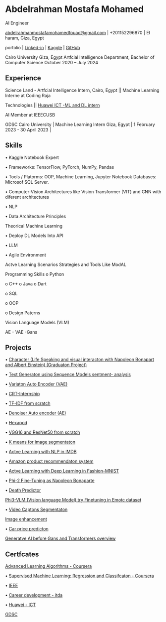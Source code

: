 # Abdelrahman Mostafa Mohamed

AI Engineer 

abdelrahmanmostafamohamedfouad@gmail.com | +201152296870 | El haram, Giza, Egypt

portolio | [Linked-in](https://www.linkedin.com/in/abdelrahman-mostafa-mohamed/) | [Kaggle](https://www.kaggle.com/abdelrahmanm2003) | [GitHub](https://github.com/Eng-Abdelrahman-Mostafa-Mohamed) 

Cairo University Giza, Egypt Artfcial Intelligence Department, Bachelor of Computer Science October 2020 – July 2024 

## Experience

Science Land - Artfcial Intelligence Intern, Cairo, Egypt || Machine Learning Interne at Coding Raja 

Technologies || [Huawei ICT -ML and DL intern](https://drive.google.com/file/d/1ftUCmWacoeTDKtW_5-7ibP_qgziZz0Lc/view?usp=sharing) 

 AI Member at IEEECUSB 

GDSC Cairo University | Machine Learning Intern Giza, Egypt | 1 February 2023 - 30 April 2023 |

## Skills

• Kaggle Notebook Expert 

• Frameworks: TensorFlow, PyTorch, NumPy, Pandas 

• Tools / Platorms: OOP, Machine Learning, Jupyter Notebook Databases: Microsof SQL Server. 

• Computer-Vision Architectures like Vision Transformer (VIT) and CNN with diferent architectures 

• NLP 

• Data Architecture Principles 

Theorical Machine Learning 

• Deploy DL Models Into API 

• LLM 

• Agile Environment 

Actve Learning Scenarios Strategies and Tools Like ModAL 

Programming Skills o Python 

o C++ o Java o Dart 

o SQL

o OOP

o Design Paterns 

Vision Language Models (VLM) 

AE - VAE -Gans 

## Projects

• [Character (Life Speaking and visual interacton with Napoleon Bonapart and Albert Einstein) (Graduaton Project)](https://github.com/AlphaSphereDotAI/chatacter)

• [Text Generaton using Sequence Models sentment- analysis](https://github.com/Eng-Abdelrahman-Mostafa-Mohamed/sentiment-analysis)

• [Variaton Auto Encoder (VAE)](https://github.com/Eng-Abdelrahman-Mostafa-Mohamed/VAE)

• [CRT-Internship](https://github.com/Eng-Abdelrahman-Mostafa-Mohamed/CRT-INTERNSHIP) 

• [TF-IDF from scratch](https://github.com/Eng-Abdelrahman-Mostafa-Mohamed/NLP-TFIDF-FromScratch) 

• [Denoiser Auto encoder (AE)](https://www.kaggle.com/code/abdelrahmanm2003/tensorflow-denoiser-auto-encoder) 

• [Hexapod](https://github.com/Eng-Abdelrahman-Mostafa-Mohamed/hexapod) 

• [VGG16 and ResNet50 from scratch](https://github.com/Eng-Abdelrahman-Mostafa-Mohamed/vgg-16_resNet50_FromScratch) 

• [K means for image segmentaton](https://github.com/Eng-Abdelrahman-Mostafa-Mohamed/k-means_for_image_sementation/blob/main/k-means%20for%20image%20segmentation%20-checkpoint.ipynb) 

• [Actve Learning with NLP in IMDB](https://www.kaggle.com/code/mh0386/active-learning-with-nlp-in-imdb) 

• [Amazon product recommendaton system](https://www.kaggle.com/code/abdelrahmanm2003/amazon-product-recommendation-system) 

• [Actve Learning with Deep Learning in Fashion-MNIST](https://www.kaggle.com/code/mh0386/active-learning-with-deep-learning-in-fashionmnist) 

• [Phi-2 Fine-Tuning as Napoleon Bonaparte](https://www.kaggle.com/code/mh0386/phi-2-fine-tuning-as-napoleon-bonaparte) 

• [Death Predictor](https://www.kaggle.com/code/mh0386/death-predictor) 

[Phi3-VLM (Vision language Model) try Finetuning in Emotc dataset](https://github.com/Eng-Abdelrahman-Mostafa-Mohamed/vision-Phi3-emotion_finetuning-/settings)

• [Video Captons Segmentaton](https://github.com/Eng-Abdelrahman-Mostafa-Mohamed/Vido-Segmintation-) 

[Image enhancement](https://github.com/Eng-Abdelrahman-Mostafa-Mohamed/Image-preprocessing) 

• [Car price predicton](https://github.com/Eng-Abdelrahman-Mostafa-Mohamed/car_price/blob/main/cars-purchase-decision-dataset%20(2).ipynb) 

[Generatve AI before Gans and Transformers overview](https://www.linkedin.com/posts/abdelrahman-mostafa-mohamed_generation-before-gans-and-transformers-activity-7158615549160177664-bMxO?utm_source=share&utm_medium=member_desktop) 

## Certfcates

[Advanced Learning Algorithms - Coursera](https://www.coursera.org/account/accomplishments/certificate/D2L3YFXRRKRK) 

• [Supervised Machine Learning: Regression and Classifcaton - Coursera](https://www.coursera.org/account/accomplishments/certificate/84HTPJC3ZQXE)

• [IEEE](https://drive.google.com/file/d/17ItgG0IhNi90BNsVigBTbESlFX4ijaMs/view) 

• [Career development - itda](https://drive.google.com/file/d/1EJhlNBFbWdct_x_TfWL61oLsesyncHdU/view?pli=1) 

• [Huawei - ICT](https://drive.google.com/file/d/1WGQBct7alKIGMXjMqZIJ2kvb8UE9QSuy/view?usp=sharing) 

[GDSC](https://drive.google.com/file/d/1sJxIyu7oSCjERvoHv69G54iq_d5CYK3Z/view) 



